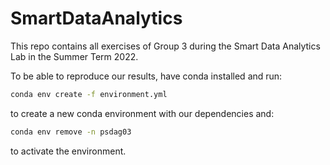 # SmartDataAnalytics
This repo contains all exercises of Group 3 during the Smart Data Analytics Lab in the Summer Term 2022.

To be able to reproduce our results, have conda installed and run:

```sh
conda env create -f environment.yml
```

to create a new conda environment with our dependencies and:
```sh
conda env remove -n psdag03
```
to activate the environment.
